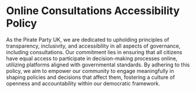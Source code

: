 # Online Consultations Accessibility Policy

As the Pirate Party UK, we are dedicated to upholding principles of transparency, inclusivity, and accessibility in all aspects of governance, including consultations. Our commitment lies in ensuring that all citizens have equal access to participate in decision-making processes online, utilizing platforms aligned with governmental standards. By adhering to this policy, we aim to empower our community to engage meaningfully in shaping policies and decisions that affect them, fostering a culture of openness and accountability within our democratic framework.

